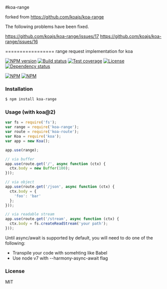 
#koa-range


forked from https://github.com/koajs/koa-range

The following problems have been fixed.

https://github.com/koajs/koa-range/issues/17
https://github.com/koajs/koa-range/issues/16

=================
range request implementation for koa

[![NPM version][npm-img]][npm-url]
[![Build status][travis-img]][travis-url]
[![Test coverage][coveralls-img]][coveralls-url]
[![License][license-img]][license-url]
[![Dependency status][david-img]][david-url]

[![NPM](https://nodei.co/npm/koa-range.png?stars&downloads)](https://nodei.co/npm/koa-range/)
[![NPM](https://nodei.co/npm-dl/koa-range.png)](https://nodei.co/npm/koa-range/)

### Installation

```sh
$ npm install koa-range
```

### Usage (with koa@2)

```js
var fs = require('fs');
var range = require('koa-range');
var route = require('koa-route');
var Koa = require('koa');
var app = new Koa();

app.use(range);

// via buffer
app.use(route.get('/', async function (ctx) {
  ctx.body = new Buffer(100);
}));

// via object
app.use(route.get('/json', async function (ctx) {
  ctx.body = {
    'foo': 'bar'
  };
}));

// via readable stream
app.use(route.get('/stream', async function (ctx) {
  ctx.body = fs.createReadStream('your path');
}));

```

Until async/await is supported by default, you will need to do one of the following:
- Transpile your code with somehting like Babel
- Use node v7 with --harmony-async-await flag

### License

MIT

[npm-img]: https://img.shields.io/npm/v/koa-range.svg?style=flat-square
[npm-url]: https://npmjs.org/package/koa-range
[travis-img]: https://img.shields.io/travis/koajs/koa-range.svg?style=flat-square
[travis-url]: https://travis-ci.org/koajs/koa-range
[coveralls-img]: https://img.shields.io/coveralls/koajs/koa-range.svg?style=flat-square
[coveralls-url]: https://coveralls.io/r/koajs/koa-range?branch=master
[license-img]: https://img.shields.io/badge/license-MIT-green.svg?style=flat-square
[license-url]: https://opensource.org/licenses/MIT
[david-img]: https://img.shields.io/david/koajs/koa-range.svg?style=flat-square
[david-url]: https://david-dm.org/koajs/koa-range
